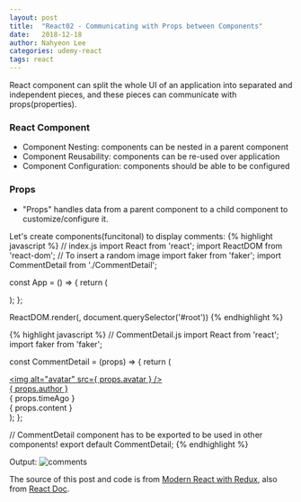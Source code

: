 ```yaml
---
layout: post
title:  "React02 - Communicating with Props between Components"
date:   2018-12-18
author: Nahyeon Lee
categories: udemy-react
tags: react
---
```


React component can split the whole UI of an application into separated and independent pieces, and these pieces can communicate with props(properties).

### React Component
* Component Nesting: components can be nested in a parent component
* Component Reusability: components can be re-used over application
* Component Configuration: components should be able to be configured

### Props
* "Props" handles data from a parent component to a child component to customize/configure it.

Let's create components(funcitonal) to display comments:
{% highlight javascript  %}
// index.js
import React from 'react';
import ReactDOM from 'react-dom';
// To insert a random image
import faker from 'faker';
import CommentDetail from './CommentDetail';

const App = () => {
	return (
		<div className="ui container comments">
			<CommentDetail 
				author="Sam" 
				timeAgo="Today at 4:30 PM" 
				content="Nice to know!" 
				avatar={faker.image.avatar()}/>
			<CommentDetail 
				author="Alex" 
				timeAgo="Today at 5:30 PM" 
				content="I like what you wrote there."
				avatar={faker.image.avatar()}/>
			<CommentDetail 
				author="Jane" 
				timeAgo="Today at 6:30 PM" 
				content="Nice blog post!"
				avatar={faker.image.avatar()}/>
		</div>
	);
};

ReactDOM.render(<App />, document.querySelector('#root'))
{% endhighlight %}

{% highlight javascript  %}
// CommentDetail.js
import React from 'react';
import faker from 'faker';

const CommentDetail = (props) => {
	return (
		<div className="comment">
			<a href="/" className="avatar">
				<img alt="avatar" src={ props.avatar }
				/>
			</a>
		<div className="content">
			<a href="/" className="author">
				{ props.author }
			</a>
			<div className="metadata">
				<span className="date">{ props.timeAgo }</span>
			</div>
			<div className="text">{ props.content }</div>
			</div>
		</div>
	);
};

// CommentDetail component has to be exported to be used in other components!
export default CommentDetail;
{% endhighlight %}

Output:
<img src="{{ '/assets/img/posts/2018-12-18-comments.png' }}" alt="comments"> 

The source of this post and code is from [Modern React with Redux][udemy-react], also from [React Doc][react-doc].

[udemy-react]: https://www.udemy.com/react-redux/
[react-doc]: https://reactjs.org/docs/getting-started.html

